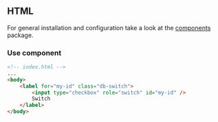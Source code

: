 ## HTML

For general installation and configuration take a look at
the [components](https://www.npmjs.com/package/@db-ui/components) package.

### Use component

```html index.html
<!-- index.html -->
...
<body>
	<label for="my-id" class="db-switch">
		<input type="checkbox" role="switch" id="my-id" />
		Switch
	</label>
</body>
```
